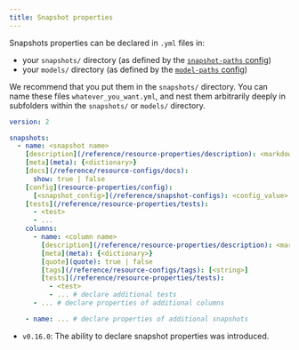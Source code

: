 ```yaml
---
title: Snapshot properties
---
```


Snapshots properties can be declared in `.yml` files in:
- your `snapshots/` directory (as defined by the [`snapshot-paths` config](/reference/project-configs/snapshot-paths))
- your `models/` directory (as defined by the [`model-paths` config](/reference/project-configs/model-paths))

We recommend that you put them in the `snapshots/` directory. You can name these files `whatever_you_want.yml`, and nest them arbitrarily deeply in subfolders within the `snapshots/` or `models/` directory.

<File name='snapshots/<filename>.yml'>

```yml
version: 2

snapshots:
  - name: <snapshot name>
    [description](/reference/resource-properties/description): <markdown_string>
    [meta](meta): {<dictionary>}
    [docs](/reference/resource-configs/docs):
      show: true | false
    [config](resource-properties/config):
      [<snapshot_config>](/reference/snapshot-configs): <config_value>
    [tests](/reference/resource-properties/tests):
      - <test>
      - ...
    columns:
      - name: <column name>
        [description](/reference/resource-properties/description): <markdown_string>
        [meta](meta): {<dictionary>}
        [quote](quote): true | false
        [tags](/reference/resource-configs/tags): [<string>]
        [tests](/reference/resource-properties/tests):
          - <test>
          - ... # declare additional tests
      - ... # declare properties of additional columns

    - name: ... # declare properties of additional snapshots

```
</File>

<Changelog>

* `v0.16.0`: The ability to declare snapshot properties was introduced.

</Changelog>
